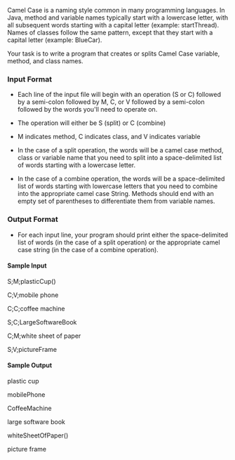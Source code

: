 Camel Case is a naming style common in many programming languages. In Java, method and variable names typically start with a lowercase letter, with all subsequent words starting with a capital letter (example: startThread). Names of classes follow the same pattern, except that they start with a capital letter (example: BlueCar).

Your task is to write a program that creates or splits Camel Case variable, method, and class names.

### Input Format

- Each line of the input file will begin with an operation (S or C) followed by a semi-colon followed by M, C, or V followed by a semi-colon followed by the words you'll need to operate on.

- The operation will either be S (split) or C (combine)

- M indicates method, C indicates class, and V indicates variable

- In the case of a split operation, the words will be a camel case method, class or variable name that you need to split into a space-delimited list of words starting with a lowercase letter.

- In the case of a combine operation, the words will be a space-delimited list of words starting with lowercase letters that you need to combine into the appropriate camel case String. Methods should end with an empty set of parentheses to differentiate them from variable names.

### Output Format

- For each input line, your program should print either the space-delimited list of words (in the case of a split operation) or the appropriate camel case string (in the case of a combine operation).

#### Sample Input

S;M;plasticCup()

C;V;mobile phone

C;C;coffee machine

S;C;LargeSoftwareBook

C;M;white sheet of paper

S;V;pictureFrame

#### Sample Output

plastic cup

mobilePhone

CoffeeMachine

large software book

whiteSheetOfPaper()

picture frame

